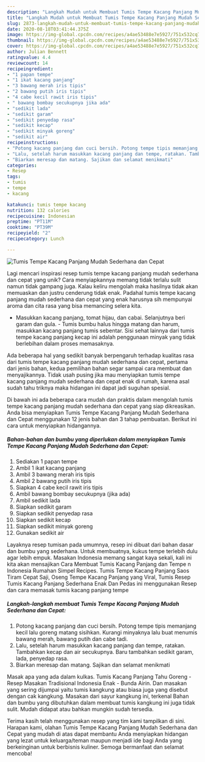 ```yaml
---
description: "Langkah Mudah untuk Membuat Tumis Tempe Kacang Panjang Mudah Sederhana dan Cepat Anti Gagal"
title: "Langkah Mudah untuk Membuat Tumis Tempe Kacang Panjang Mudah Sederhana dan Cepat Anti Gagal"
slug: 2873-langkah-mudah-untuk-membuat-tumis-tempe-kacang-panjang-mudah-sederhana-dan-cepat-anti-gagal
date: 2020-08-18T03:41:44.375Z
image: https://img-global.cpcdn.com/recipes/a4ae53488e7e5927/751x532cq70/tumis-tempe-kacang-panjang-mudah-sederhana-dan-cepat-foto-resep-utama.jpg
thumbnail: https://img-global.cpcdn.com/recipes/a4ae53488e7e5927/751x532cq70/tumis-tempe-kacang-panjang-mudah-sederhana-dan-cepat-foto-resep-utama.jpg
cover: https://img-global.cpcdn.com/recipes/a4ae53488e7e5927/751x532cq70/tumis-tempe-kacang-panjang-mudah-sederhana-dan-cepat-foto-resep-utama.jpg
author: Julian Bennett
ratingvalue: 4.4
reviewcount: 14
recipeingredient:
- "1 papan tempe"
- "1 ikat kacang panjang"
- "3 bawang merah iris tipis"
- "2 bawang putih iris tipis"
- "4 cabe kecil rawit iris tipis"
- " bawang bombay secukupnya jika ada"
- "sedikit lada"
- "sedikit garam"
- "sedikit penyedap rasa"
- "sedikit kecap"
- "sedikit minyak goreng"
- "sedikit air"
recipeinstructions:
- "Potong kacang panjang dan cuci bersih. Potong tempe tipis memanjang kecil lalu goreng matang sisihkan. Kurangi minyaknya lalu buat menumis bawang merah, bawang putih dan cabe tadi."
- "Lalu, setelah harum masukkan kacang panjang dan tempe, ratakan. Tambahkan kecap dan air secukupnya. Baru tambahkan sedikit garam, lada, penyedap rasa."
- "Biarkan meresap dan matang. Sajikan dan selamat menikmati"
categories:
- Resep
tags:
- tumis
- tempe
- kacang

katakunci: tumis tempe kacang 
nutrition: 132 calories
recipecuisine: Indonesian
preptime: "PT11M"
cooktime: "PT39M"
recipeyield: "2"
recipecategory: Lunch

---
```



![Tumis Tempe Kacang Panjang Mudah Sederhana dan Cepat](https://img-global.cpcdn.com/recipes/a4ae53488e7e5927/751x532cq70/tumis-tempe-kacang-panjang-mudah-sederhana-dan-cepat-foto-resep-utama.jpg)

Lagi mencari inspirasi resep tumis tempe kacang panjang mudah sederhana dan cepat yang unik? Cara menyiapkannya memang tidak terlalu sulit namun tidak gampang juga. Kalau keliru mengolah maka hasilnya tidak akan memuaskan dan justru cenderung tidak enak. Padahal tumis tempe kacang panjang mudah sederhana dan cepat yang enak harusnya sih mempunyai aroma dan cita rasa yang bisa memancing selera kita.

- Masukkan kacang panjang, tomat hijau, dan cabai. Selanjutnya beri garam dan gula. - Tumis bumbu halus hingga matang dan harum, masukkan kacang panjang tumis sebentar. Sisi sehat lainnya dari tumis tempe kacang panjang kecap ini adalah penggunaan minyak yang tidak berlebihan dalam proses memasaknya.

Ada beberapa hal yang sedikit banyak berpengaruh terhadap kualitas rasa dari tumis tempe kacang panjang mudah sederhana dan cepat, pertama dari jenis bahan, kedua pemilihan bahan segar sampai cara membuat dan menyajikannya. Tidak usah pusing jika mau menyiapkan tumis tempe kacang panjang mudah sederhana dan cepat enak di rumah, karena asal sudah tahu triknya maka hidangan ini dapat jadi suguhan spesial.


Di bawah ini ada beberapa cara mudah dan praktis dalam mengolah tumis tempe kacang panjang mudah sederhana dan cepat yang siap dikreasikan. Anda bisa menyiapkan Tumis Tempe Kacang Panjang Mudah Sederhana dan Cepat menggunakan 12 jenis bahan dan 3 tahap pembuatan. Berikut ini cara untuk menyiapkan hidangannya.

<!--inarticleads1-->

##### Bahan-bahan dan bumbu yang diperlukan dalam menyiapkan Tumis Tempe Kacang Panjang Mudah Sederhana dan Cepat:

1. Sediakan 1 papan tempe
1. Ambil 1 ikat kacang panjang
1. Ambil 3 bawang merah iris tipis
1. Ambil 2 bawang putih iris tipis
1. Siapkan 4 cabe kecil rawit iris tipis
1. Ambil  bawang bombay secukupnya (jika ada)
1. Ambil sedikit lada
1. Siapkan sedikit garam
1. Siapkan sedikit penyedap rasa
1. Siapkan sedikit kecap
1. Siapkan sedikit minyak goreng
1. Gunakan sedikit air


Layaknya resep tumisan pada umumnya, resep ini dibuat dari bahan dasar dan bumbu yang sederhana. Untuk membuatnya, kukus tempe terlebih dulu agar lebih empuk. Masakan Indonesia memang sangat kaya sekali, kali ini kita akan mensajikan Cara Membuat Tumis Kacang Panjang dan Tempe n Indonesia Rumahan Simpel Recipes. Tumis Tempe Kacang Panjang Saos Tiram Cepat Saji, Oseng Tempe Kacang Panjang yang Viral, Tumis Resep Tumis Kacang Panjang Sederhana Enak Dan Pedas ini menggunakan Resep dan cara memasak tumis kacang panjang tempe 

<!--inarticleads2-->

##### Langkah-langkah membuat Tumis Tempe Kacang Panjang Mudah Sederhana dan Cepat:

1. Potong kacang panjang dan cuci bersih. Potong tempe tipis memanjang kecil lalu goreng matang sisihkan. Kurangi minyaknya lalu buat menumis bawang merah, bawang putih dan cabe tadi.
1. Lalu, setelah harum masukkan kacang panjang dan tempe, ratakan. Tambahkan kecap dan air secukupnya. Baru tambahkan sedikit garam, lada, penyedap rasa.
1. Biarkan meresap dan matang. Sajikan dan selamat menikmati


Masak apa yang ada dalam kulkas. Tumis Kacang Panjang Tahu Goreng - Resep Masakan Tradisional Indonesia Enak - Bunda Airin. Dan masakan yang sering dijumpai yaitu tumis kangkung atau biasa juga yang disebut dengan cak kangkung. Masakan dari sayur kangkung ini, terkenal Bahan dan bumbu yang dibutuhkan dalam membuat tumis kangkung ini juga tidak sulit. Mudah didapat atau bahkan mungkin sudah tersedia. 

Terima kasih telah menggunakan resep yang tim kami tampilkan di sini. Harapan kami, olahan Tumis Tempe Kacang Panjang Mudah Sederhana dan Cepat yang mudah di atas dapat membantu Anda menyiapkan hidangan yang lezat untuk keluarga/teman maupun menjadi ide bagi Anda yang berkeinginan untuk berbisnis kuliner. Semoga bermanfaat dan selamat mencoba!
